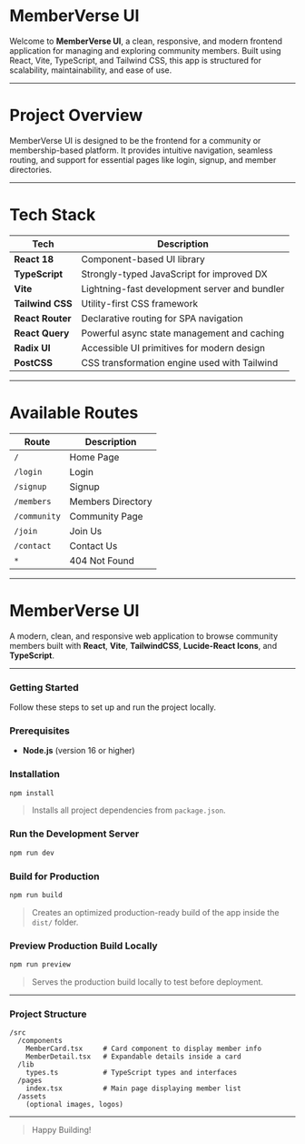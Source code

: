 # MemberVerse UI

Welcome to **MemberVerse UI**, a clean, responsive, and modern frontend application for managing and exploring community members. Built using React, Vite, TypeScript, and Tailwind CSS, this app is structured for scalability, maintainability, and ease of use.

---

# Project Overview

MemberVerse UI is designed to be the frontend for a community or membership-based platform. It provides intuitive navigation, seamless routing, and support for essential pages like login, signup, and member directories.

---

# Tech Stack

| Tech | Description |
|------|-------------|
| **React 18** | Component-based UI library |
| **TypeScript** | Strongly-typed JavaScript for improved DX |
| **Vite** | Lightning-fast development server and bundler |
| **Tailwind CSS** | Utility-first CSS framework |
| **React Router** | Declarative routing for SPA navigation |
| **React Query** | Powerful async state management and caching |
| **Radix UI** | Accessible UI primitives for modern design |
| **PostCSS** | CSS transformation engine used with Tailwind |

---

# Available Routes

| Route | Description |
|-------|-------------|
| `/` | Home Page |
| `/login` | Login |
| `/signup` | Signup |
| `/members` | Members Directory |
| `/community` | Community Page |
| `/join` | Join Us |
| `/contact` | Contact Us |
| `*` | 404 Not Found |

---

# MemberVerse UI

A modern, clean, and responsive web application to browse community members built with **React**, **Vite**, **TailwindCSS**, **Lucide-React Icons**, and **TypeScript**.

---

### Getting Started

Follow these steps to set up and run the project locally.

### Prerequisites
- **Node.js** (version 16 or higher)

### Installation
```bash
npm install
```
> Installs all project dependencies from `package.json`.

### Run the Development Server
```bash
npm run dev
```

### Build for Production
```bash
npm run build
```
> Creates an optimized production-ready build of the app inside the `dist/` folder.

### Preview Production Build Locally
```bash
npm run preview
```
> Serves the production build locally to test before deployment.

---

### Project Structure

```
/src
  /components
    MemberCard.tsx     # Card component to display member info
    MemberDetail.tsx   # Expandable details inside a card
  /lib
    types.ts           # TypeScript types and interfaces
  /pages
    index.tsx          # Main page displaying member list
  /assets
    (optional images, logos)
```

---

> Happy Building! 

